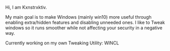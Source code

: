 Hi, I am Kxnstrxktiv.   

My main goal is to make Windows (mainly win10) more useful through enabling extra/hidden features and disabling unneeded ones.
I like to Tweak windows so it runs smoother while not affecting your security in a negative way.   

Currently working on my own Tweaking Utility: WINCL   
